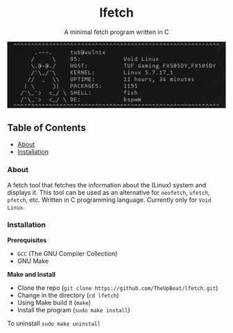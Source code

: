 <h1 align="center">lfetch</h1>
<p align="center">A minimal fetch program written in C </p>

<p align="center">
	<img alt="lfetch" src="Img/lfetch_output.png">
</p>

## Table of Contents

* [About](#about)
* [Installation](#installation)

### About

A fetch tool that fetches the information about the (Linux) system and displays it. This tool can be used as an alternative for `neofetch`, `ufetch`, `pfetch`, etc. Written in C programming language. Currently only for `Void Linux`.

### Installation

**Prerequisites**

* `GCC` (The GNU Compiler Collection)
* GNU Make

**Make and Install**

* Clone the repo (`git clone https://github.com/TheUpBeat/lfetch.git`)
* Change in the directory (`cd lfetch`)
* Using Make build it (`make`)
* Install the program (`sudo make install`)

To uninstall `sudo make uninstall`
